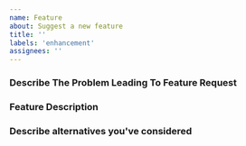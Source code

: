 ```yaml
---
name: Feature
about: Suggest a new feature
title: ''
labels: 'enhancement'
assignees: ''
---
```


### Describe The Problem Leading To Feature Request

<!--
A clear and concise description of context/problem in which feature make sense
E.g. I'm always frustrated when [...].
-->

### Feature Description

<!--
A clear and concise description of what you want to happen.
E.g. I'd like to have a feature that [...], so I can [...]
-->

### Describe alternatives you've considered

<!--
A clear and concise description of any alternative solutions or features you've considered.
-->
